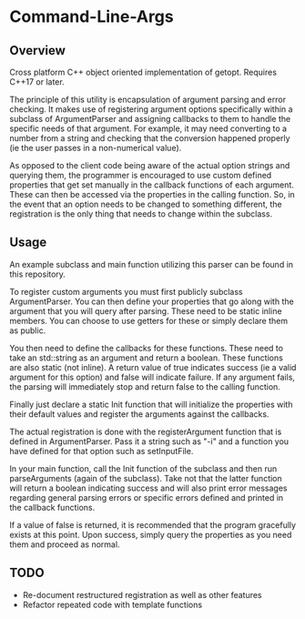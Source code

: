 # Command-Line-Args

## Overview

Cross platform C++ object oriented implementation of getopt. Requires C++17 or later.

The principle of this utility is encapsulation of argument parsing and error checking. It makes use of registering argument options specifically within a subclass of ArgumentParser and assigning callbacks to them to handle the specific needs of that argument. For example, it may need converting to a number from a string and checking that the conversion happened properly (ie the user passes in a non-numerical value).

As opposed to the client code being aware of the actual option strings and querying them, the programmer is encouraged to use custom defined properties that get set manually in the callback functions of each argument. These can then be accessed via the properties in the calling function. So, in the event that an option needs to be changed to something different, the registration is the only thing that needs to change within the subclass.

## Usage

An example subclass and main function utilizing this parser can be found in this repository.

To register custom arguments you must first publicly subclass ArgumentParser. You can then define your properties that go along with the argument that you will query after parsing. These need to be static inline members. You can choose to use getters for these or simply declare them as public.

You then need to define the callbacks for these functions. These need to take an std::string as an argument and return a boolean. These functions are also static (not inline). A return value of true indicates success (ie a valid argument for this option) and false will indicate failure. If any argument fails, the parsing will immediately stop and return false to the calling function.

Finally just declare a static Init function that will initialize the properties with their default values and register the arguments against the callbacks.

The actual registration is done with the registerArgument function that is defined in ArgumentParser. Pass it a string such as "-i" and a function you have defined for that option such as setInputFile.

In your main function, call the Init function of the subclass and then run parseArguments (again of the subclass). Take not that the latter function will return a boolean indicating success and will also print error messages regarding general parsing errors or specific errors defined and printed in the callback functions.

If a value of false is returned, it is recommended that the program gracefully exists at this point. Upon success, simply query the properties as you need them and proceed as normal.

## TODO

- Re-document restructured registration as well as other features
- Refactor repeated code with template functions
